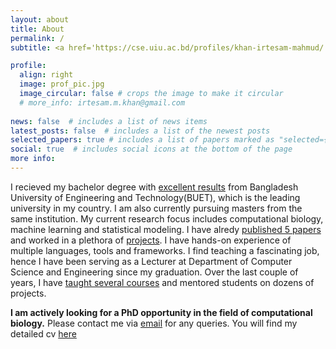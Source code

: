 ```yaml
---
layout: about
title: About
permalink: /
subtitle: <a href='https://cse.uiu.ac.bd/profiles/khan-irtesam-mahmud/'>Lecturer, Department of CSE, United International University</a> 

profile:
  align: right
  image: prof_pic.jpg
  image_circular: false # crops the image to make it circular
  # more_info: irtesam.m.khan@gmail.com
  
news: false  # includes a list of news items
latest_posts: false  # includes a list of the newest posts
selected_papers: true # includes a list of papers marked as "selected={true}"
social: true  # includes social icons at the bottom of the page
more info: 
---
```


I recieved my bachelor degree with [excellent results](/cv/) from Bangladesh University of Engineering and Technology(BUET), which is the leading university in my country. I am also currently pursuing masters from the same institution. My current research focus includes computational biology, machine learning and statistical modeling. I have alredy [published 5 papers](/publications/) and worked in a plethora of [projects](/_projects/). I have hands-on experience of multiple languages, tools and frameworks. I find teaching a fascinating job, hence I have been serving as a Lecturer at Department of Computer Science and Engineering since my graduation. Over the last couple of years, I have [taught several courses](/teaching/) and mentored students on dozens of projects.


<span id='hlt'><b>I am actively looking for a PhD opportunity in the field of computational biology.</b></span> Please contact me via [email](mailto:irtesam.m.khan@gmail.com) for any queries. You will find my detailed cv [here](/assets/pdf/irtesam_cv.pdf)



<!-- 
Write your biography here. Tell the world about yourself. Link to your favorite [subreddit](http://reddit.com). You can put a picture in, too. The code is already in, just name your picture `prof_pic.jpg` and put it in the `img/` folder.

Put your address / P.O. box / other info right below your picture. You can also disable any of these elements by editing `profile` property of the YAML header of your `_pages/about.md`. Edit `_bibliography/papers.bib` and Jekyll will render your [publications page](/al-folio/publications/) automatically.

Link to your social media connections, too. This theme is set up to use [Font Awesome icons](http://fortawesome.github.io/Font-Awesome/) and [Academicons](https://jpswalsh.github.io/academicons/), like the ones below. Add your Facebook, Twitter, LinkedIn, Google Scholar, or just disable all of them. -->